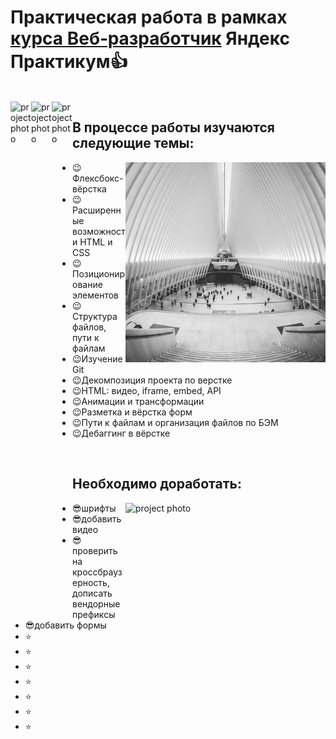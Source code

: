 # Практическая работа в рамках [курса Веб‑разработчик](https://practicum.yandex.ru/web/) Яндекс Практикум:thumbsup:

<br/>

<img align="left" src="https://media.giphy.com/media/xTiTnlanlqxnyENcZi/giphy.gif" alt="project photo" height="825" width="33">
<img align="left" src="https://media.giphy.com/media/3og0IV7MOCfnm85iRa/giphy-downsized-large.gif" alt="project photo" height="825" width="33">
<img align="left" src="https://media.giphy.com/media/l1Et7Qw1XjvunS0Io/giphy.gif" alt="project photo" height="825" width="33">


## В процессе работы изучаются следующие темы:

<img align="right" src="./images/cards-interliving.png" height="320" width="320">

 + :wink:Флексбокс-вёрстка
 + :wink:Расширенные возможности HTML и CSS
 + :wink:Позиционирование элементов
 + :wink:Структура файлов, пути к файлам
 + :wink:Изучение Git
 + :wink:Декомпозиция проекта по верстке
 + :wink:HTML: видео, iframe, embed, API
 + :wink:Анимации и трансформации
 + :wink:Разметка и вёрстка форм
 + :wink:Пути к файлам и организация файлов по БЭМ
 + :wink:Дебаггинг в вёрстке

<br clear="right"/>


## Необходимо доработать:

<img align="right" src="https://media.giphy.com/media/k0ijJhqrUP4T2EvmJ1/giphy.gif" alt="project photo" height="320" width="320">


 + :sunglasses:шрифты
 + :sunglasses:добавить видео
 + :sunglasses:проверить на кроссбраузерность, дописать вендорные префиксы
 + :sunglasses:добавить формы
 + :star:
 + :star:
 + :star:
 + :star:
 + :star:
 + :star:
 + :star:

 <br clear="right"/>
 <br clear="left"/>



